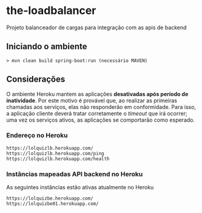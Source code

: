 # the-loadbalancer
Projeto balanceador de cargas para integração com as apis de backend

## Iniciando o ambiente
```
> mvn clean build spring-boot:run (necessário MAVEN)
```
## Considerações
O ambiente Heroku mantem as aplicações **desativadas após período de inatividade**. Por este motivo é provável
que, ao realizar as primeiras chamadas aos serviços, elas não responderão em conformidade.
Para isso, a aplicação cliente deverá tratar corretamente o *timeout* que irá ocorrer; uma vez os serviços ativos,
as aplicações se comportarão como esperado.

### Endereço no Heroku
```
https://lolquizlb.herokuapp.com/
https://lolquizlb.herokuapp.com/ping
https://lolquizlb.herokuapp.com/health
```
### Instâncias mapeadas API backend no Heroku
As seguintes instâncias estão ativas atualmente no Heroku
```
https://lolquizbe.herokuapp.com/
https://lolquizbe01.herokuapp.com/
```
